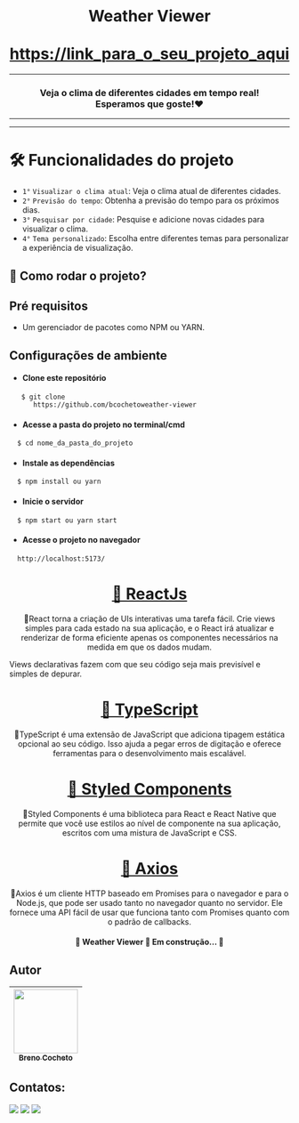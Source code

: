 <h1 align="center">
<br>
  <br>
  <br>
  Weather Viewer
  <br>
  <br>
  <a target="_blank" href="https://link_para_o_seu_projeto_aqui">https://link_para_o_seu_projeto_aqui</a>
</h1>

---

<h3 align="center">Veja o clima de diferentes cidades em tempo real!<br>Esperamos que goste!❤</h3>

---

---

# 🛠️ Funcionalidades do projeto

- `1°` `Visualizar o clima atual`: Veja o clima atual de diferentes cidades.
- `2°` `Previsão do tempo`: Obtenha a previsão do tempo para os próximos dias.
- `3°` `Pesquisar por cidade`: Pesquise e adicione novas cidades para visualizar o clima.
- `4°` `Tema personalizado`: Escolha entre diferentes temas para personalizar a experiência de visualização.

## 📁 Como rodar o projeto?

## Pré requisitos

- Um gerenciador de pacotes como NPM ou YARN.

## Configurações de ambiente

- #### Clone este repositório

```
   $ git clone
      https://github.com/bcochetoweather-viewer
```

- #### Acesse a pasta do projeto no terminal/cmd

```
  $ cd nome_da_pasta_do_projeto
```

- #### Instale as dependências

```
  $ npm install ou yarn
```

- #### Inicie o servidor

```
  $ npm start ou yarn start
```

- #### Acesse o projeto no navegador

```
  http://localhost:5173/
```

<h1 align="center">
    <a href="https://pt-br.reactjs.org/">🔗 ReactJs</a>
</h1>
<p align="center">🚀React torna a criação de UIs interativas uma tarefa fácil. Crie views simples para cada estado na sua aplicação, e o React irá atualizar e renderizar de forma eficiente apenas os componentes necessários na medida em que os dados mudam.

Views declarativas fazem com que seu código seja mais previsível e simples de depurar.</p>

<h1 align="center">
    <a href="https://www.typescriptlang.org/">🔗 TypeScript</a>
</h1>
<p align="center">🚀TypeScript é uma extensão de JavaScript que adiciona tipagem estática opcional ao seu código. Isso ajuda a pegar erros de digitação e oferece ferramentas para o desenvolvimento mais escalável.</p>

<h1 align="center">
    <a href="https://styled-components.com/">🔗 Styled Components</a>
</h1>
<p align="center">🚀Styled Components é uma biblioteca para React e React Native que permite que você use estilos ao nível de componente na sua aplicação, escritos com uma mistura de JavaScript e CSS.</p>

<h1 align="center">
    <a href="https://axios-http.com/">🔗 Axios</a>
</h1>
<p align="center">🚀Axios é um cliente HTTP baseado em Promises para o navegador e para o Node.js, que pode ser usado tanto no navegador quanto no servidor. Ele fornece uma API fácil de usar que funciona tanto com Promises quanto com o padrão de callbacks.</p>

<h4 align="center"> 
	🚧  Weather Viewer 🚀 Em construção...  🚧
</h4>

## Autor

| [<img src="https://avatars.githubusercontent.com/u/48560880?v=4" width=115><br><sub>Breno Cocheto</sub>](https://github.com/bcocheto) |
| :-----------------------------------------------------------------------------------------------------------------------------------: |

## Contatos:

<div>
<a href="https://instagram.com/_damask_" target="_blank"><img src="https://img.shields.io/badge/-Instagram-%23E4405F?style=for-the-badge&logo=instagram&logoColor=white" target="_blank"></a>
<a href = "mailto:breno.cocheto@gmail.com"><img src="https://img.shields.io/badge/Gmail-D14836?style=for-the-badge&logo=gmail&logoColor=white" target="_blank"></a>
<a href="https://www.linkedin.com/in/bcocheto" target="_blank"><img src="https://img.shields.io/badge/-LinkedIn-%230077B5?style=for-the-badge&logo=linkedin&logoColor=white" target="_blank"></a>     
</div>

